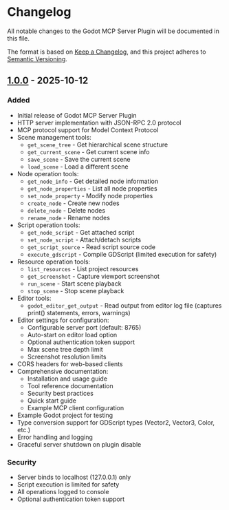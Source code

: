 # Changelog

All notable changes to the Godot MCP Server Plugin will be documented in this file.

The format is based on [Keep a Changelog](https://keepachangelog.com/en/1.0.0/),
and this project adheres to [Semantic Versioning](https://semver.org/spec/v2.0.0.html).

## [1.0.0] - 2025-10-12

### Added
- Initial release of Godot MCP Server Plugin
- HTTP server implementation with JSON-RPC 2.0 protocol
- MCP protocol support for Model Context Protocol
- Scene management tools:
  - `get_scene_tree` - Get hierarchical scene structure
  - `get_current_scene` - Get current scene info
  - `save_scene` - Save the current scene
  - `load_scene` - Load a different scene
- Node operation tools:
  - `get_node_info` - Get detailed node information
  - `get_node_properties` - List all node properties
  - `set_node_property` - Modify node properties
  - `create_node` - Create new nodes
  - `delete_node` - Delete nodes
  - `rename_node` - Rename nodes
- Script operation tools:
  - `get_node_script` - Get attached script
  - `set_node_script` - Attach/detach scripts
  - `get_script_source` - Read script source code
  - `execute_gdscript` - Compile GDScript (limited execution for safety)
- Resource operation tools:
  - `list_resources` - List project resources
  - `get_screenshot` - Capture viewport screenshot
  - `run_scene` - Start scene playback
  - `stop_scene` - Stop scene playback
- Editor tools:
  - `godot_editor_get_output` - Read output from editor log file (captures print() statements, errors, warnings)
- Editor settings for configuration:
  - Configurable server port (default: 8765)
  - Auto-start on editor load option
  - Optional authentication token support
  - Max scene tree depth limit
  - Screenshot resolution limits
- CORS headers for web-based clients
- Comprehensive documentation:
  - Installation and usage guide
  - Tool reference documentation
  - Security best practices
  - Quick start guide
  - Example MCP client configuration
- Example Godot project for testing
- Type conversion support for GDScript types (Vector2, Vector3, Color, etc.)
- Error handling and logging
- Graceful server shutdown on plugin disable

### Security
- Server binds to localhost (127.0.0.1) only
- Script execution is limited for safety
- All operations logged to console
- Optional authentication token support

[1.0.0]: https://github.com/rosskarchner/godot-mcp-plugin/releases/tag/v1.0.0
